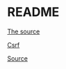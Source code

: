 # README

[The source](https://www.thegreatcodeadventure.com/jwt-storage-in-rails-the-right-way/)

[Csrf](https://blog.eq8.eu/article/rails-api-authentication-with-spa-csrf-tokens.html)

[Source](https://learn.co/lessons/jwt-auth-rails)
